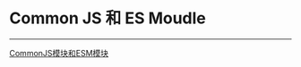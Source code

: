 # Common JS 和 ES Moudle

---

[CommonJS模块和ESM模块](https://mp.weixin.qq.com/s/dq-RHXhn9ZjlLqdV9mabpQ)
